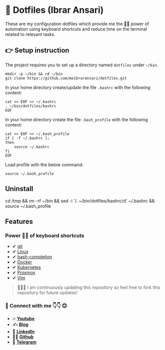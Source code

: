 # 📌 Dotfiles (Ibrar Ansari)

These are my configuration dotfiles which provide me the 💪🏽 power of automation using keyboard shortcuts and reduce time on the terminal related to relevant tasks.

## 👉 Setup instruction

The project requires you to set up a directory named `dotfiles` under `~/bin`.

	mkdir -p ~/bin && cd ~/bin
	git clone https://github.com/meibraransari/dotfiles.git

In your home directory create/update the file `.bashrc` with the following content:


	cat << EOF >> ~/.bashrc
	. ~/bin/dotfiles/bashrc
	EOF


In your home directory create the file `.bash_profile` with the following content:

	cat << EOF >> ~/.bash_profile
	if [ -f ~/.bashrc ];
	then
	    source ~/.bashrc
	fi
	EOF

Load profile with the below command:

	source ~/.bash_profile

## Uninstall

cd /tmp && rm -rf  ~/bin && sed -i '/\. ~\/bin\/dotfiles\/bashrc/d' ~/.bashrc && source ~/.bash_profile
 
## Features

### Power 💪🏽 of keyboard shortcuts

- ✔ [git](http://git-scm.com/)
- ✔ [Linux](https://www.linux.org/)
- ✔ [bash-completion](http://bash-completion.alioth.debian.org/)
- ✔ [Docker](https://www.docker.com/)
- ✔ [Kubernetes](https://kubernetes.io/)
- ✔ [Proxmox](https://www.proxmox.com/en/)
- ✔ [Vim](https://www.vim.org/)


> 📢📢📢 I am continuously updating this repository so feel free to fork this repository for future updates!

### 💼 Connect with me 👇👇 😊

- 🔥 [**Youtube**](https://www.youtube.com/@DevOpsinAction?sub_confirmation=1)
- ✍ [**Blog**](https://ibraransari.blogspot.com/)
- 💼 [**LinkedIn**](https://www.linkedin.com/in/ansariibrar/)
- 👨‍💻 [**Github**](https://github.com/meibraransari?tab=repositories)
- 💬 [**Telegram**](https://t.me/DevOpsinActionTelegram)
